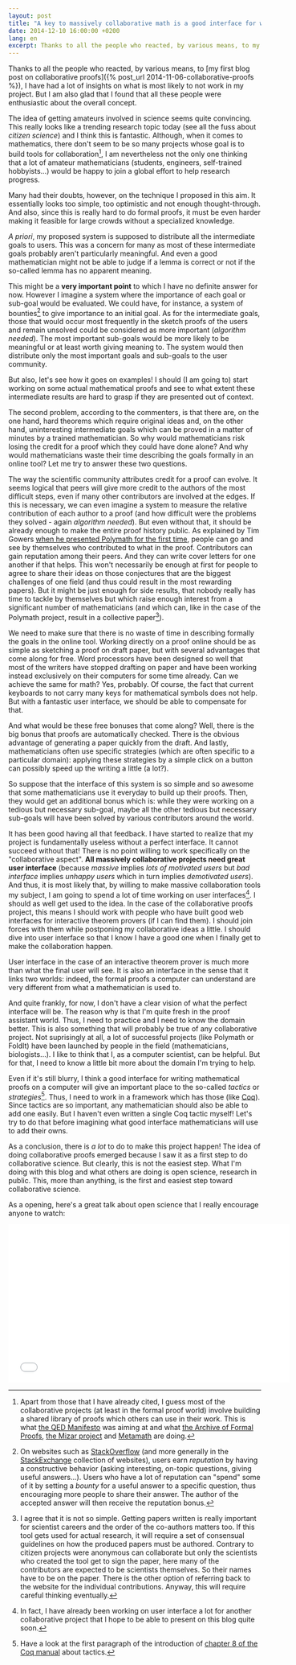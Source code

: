 ```yaml
---
layout: post
title: "A key to massively collaborative math is a good interface for writing proofs"
date: 2014-12-10 16:00:00 +0200
lang: en
excerpt: Thanks to all the people who reacted, by various means, to my first blog post on collaborative proofs, I have had a lot of insights on what is most likely to not work in my project. But I am also glad that I found that all these people were enthusiastic about the overall concept.
---
```


Thanks to all the people who reacted, by various means, to
[my first blog post on collaborative proofs]({% post_url 2014-11-06-collaborative-proofs %}),
I have had a lot of insights on what is most likely to not work in my project.
But I am also glad that I found that all these people were enthusiastic about the overall concept.

The idea of getting amateurs involved in science seems quite convincing.
This really looks like a trending research topic today (see all the fuss about *citizen science*)
and I think this is fantastic.
Although, when it comes to mathematics, there don't seem to be so many projects
whose goal is to build tools for collaboration[^projects],
I am nevertheless not the only one thinking that a lot of amateur mathematicians (students, engineers, self-trained hobbyists...)
would be happy to join a global effort to help research progress.

Many had their doubts, however, on the technique I proposed in this aim.
It essentially looks too simple, too optimistic and not enough thought-through.
And also, since this is really hard to do formal proofs,
it must be even harder making it feasible for large crowds without a specialized knowledge.

*A priori*, my proposed system is supposed to distribute all the intermediate goals to users.
This was a concern for many as most of these intermediate goals probably aren't particularly meaningful.
And even a good mathematician might not be able to judge if a lemma is  correct or not if the so-called lemma has no apparent meaning.

This might be a **very important point** to which I have no definite answer for now.
However I imagine a system where the importance of each goal or sub-goal would be evaluated.
We could have, for instance, a system of bounties[^bounty] to give importance to an initial goal.
As for the intermediate goals, those that would occur most frequently in the sketch proofs of the users
and remain unsolved could be considered as more important (*algorithm needed*).
The most important sub-goals would be more likely to be meaningful or at least worth giving meaning to.
The system would then distribute only the most important goals and sub-goals to the user community.

But also, let's see how it goes on examples! I should (I am going to) start working on some actual
mathematical proofs and see to what extent these intermediate results are hard to grasp if they are presented out of context.

The second problem, according to the commenters, is that there are, on the one hand, hard theorems which require original ideas
and, on the other hand, uninteresting intermediate goals which can be proved in a matter of minutes by a trained mathematician.
So why would mathematicians risk losing the credit for a proof which they could have done alone?
And why would mathematicians waste their time describing the goals formally in an online tool?
Let me try to answer these two questions.

The way the scientific community attributes credit for a proof can evolve.
It seems logical that peers will give more credit to the authors of the most difficult steps,
even if many other contributors are involved at the edges.
If this is necessary, we can even imagine a system to measure the relative contribution of each author to a proof
(and how difficult were the problems they solved - again *algorithm needed*).
But even without that, it should be already enough to make the entire proof history public.
As explained by Tim Gowers
[when he presented Polymath for the first time](https://gowers.wordpress.com/2009/01/27/is-massively-collaborative-mathematics-possible/),
people can go and see by themselves who contributed to what in the proof.
Contributors can gain reputation among their peers.
And they can write cover letters for one another if that helps.
This won't necessarily be enough at first for people to agree to share their ideas on those conjectures
that are the biggest challenges of one field (and thus could result in the most rewarding papers).
But it might be just enough for side results, that nobody really has time to tackle by themselves
but which raise enough interest from a significant number of mathematicians
(and which can, like in the case of the Polymath project, result in a collective paper[^papers]).

We need to make sure that there is no waste of time in describing formally the goals in the online tool.
Working directly on a proof online should be as simple as sketching a proof on draft paper,
but with several advantages that come along for free.
Word processors have been designed so well that most of the writers have stopped drafting on paper
and have been working instead exclusively on their computers for some time already.
Can we achieve the same for math? Yes, probably.
Of course, the fact that current keyboards to not carry many keys for mathematical symbols does not help.
But with a fantastic user interface, we should be able to compensate for that.

And what would be these free bonuses that come along?
Well, there is the big bonus that proofs are automatically checked.
There is the obvious advantage of generating a paper quickly from the draft.
And lastly, mathematicians often use specific strategies (which are often specific to a particular domain):
applying these strategies by a simple click on a button can possibly speed up the writing a little (a lot?).

So suppose that the interface of this system is so simple
and so awesome that some mathematicians use it everyday to build up their proofs.
Then, they would get an additional bonus which is:
while they were working on a tedious but necessary sub-goal,
maybe all the other tedious but necessary sub-goals will have been solved by various contributors around the world.

It has been good having all that feedback.
I have started to realize that my project is fundamentally useless without a perfect interface.
It cannot succeed without that!
There is no point willing to work specifically on the "collaborative aspect".
**All massively collaborative projects need great user interface**
(because *massive* implies *lots of motivated users*
but *bad interface* implies *unhappy users* which in turn implies *demotivated users*).
And thus, it is most likely that, by willing to make massive collaboration tools my subject,
I am going to spend a lot of time working on user interfaces[^interface]. I should as well get used to the idea.
In the case of the collaborative proofs project, this means I should work with people
who have built good web interfaces for interactive theorem provers (if I can find them).
I should join forces with them while postponing my collaborative ideas a little.
I should dive into user interface so that I know I have a good one when I finally get to make the collaboration happen.

User interface in the case of an interactive theorem prover is much more than what the final user will see.
It is also an interface in the sense that it links two worlds:
indeed, the formal proofs a computer can understand are very different from what a mathematician is used to.

And quite frankly, for now, I don't have a clear vision of what the perfect interface will be.
The reason why is that I'm quite fresh in the proof assistant world.
Thus, I need to practice and I need to know the domain better.
This is also something that will probably be true of any collaborative project.
Not suprisingly at all, a lot of successful projects (like Polymath or FoldIt) have been launched by people in the field
(mathematicians, biologists...).
I like to think that I, as a computer scientist, can be helpful.
But for that, I need to know a little bit more about the domain I'm trying to help.

Even if it's still blurry, I think a good interface for writing mathematical proofs on a computer will give an important place
to the so-called *tactics* or *strategies*[^tactics]. Thus, I need to work in a framework which has those (like [Coq](https://coq.inria.fr/)).
Since tactics are so important, any mathematician should also be able to add one easily.
But I haven't even written a single Coq tactic myself!
Let's try to do that before imagining what good interface mathematicians will use to add their owns.

As a conclusion, there is *a lot* to do to make this project happen!
The idea of doing collaborative proofs emerged because I saw it as a first step to do collaborative science.
But clearly, this is not the easiest step.
What I'm doing with this blog and what others are doing is open science, research in public.
This, more than anything, is the first and easiest step toward collaborative science.

As a opening, here's a great talk about open science that I really encourage anyone to watch:

<iframe width="560" height="315" style="margin:auto; display: block;" src="//www.youtube.com/embed/DnWocYKqvhw" frameborder="0" allowfullscreen></iframe>

[^projects]: Apart from those that I have already cited, I guess most of the collaborative projects (at least in the formal proof world) involve building a shared library of proofs which others can use in their work. This is what [the QED Manifesto](http://en.wikipedia.org/wiki/QED_manifesto) was aiming at and what [the Archive of Formal Proofs](http://afp.sourceforge.net/), [the Mizar project](http://en.wikipedia.org/wiki/Mizar_system) and [Metamath](http://en.wikipedia.org/wiki/Metamath) are doing.

[^bounty]: On websites such as [StackOverflow](http://stackoverflow.com/) (and more generally in the [StackExchange](http://stackexchange.com/) collection of websites), users earn *reputation* by having a constructive behavior (asking interesting, on-topic questions, giving useful answers…). Users who have a lot of reputation can "spend" some of it by setting a *bounty* for a useful answer to a specific question, thus encouraging more people to share their answer. The author of the accepted answer will then receive the reputation bonus.

[^papers]: I agree that it is not so simple. Getting papers written is really important for scientist careers and the order of the co-authors matters too. If this tool gets used for actual research, it will require a set of consensual guidelines on how the produced papers must be authored. Contrary to citizen projects were anonymous can collaborate but only the scientists who created the tool get to sign the paper, here many of the contributors are expected to be scientists themselves. So their names have to be on the paper. There is the other option of referring back to the website for the individual contributions. Anyway, this will require careful thinking eventually.

[^tactics]: Have a look at the first paragraph of the introduction of [chapter 8 of the Coq manual](https://coq.inria.fr/distrib/current/refman/Reference-Manual010.html) about tactics.

[^interface]: In fact, I have already been working on user interface a lot for another collaborative project that I hope to be able to present on this blog quite soon.
